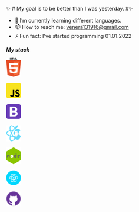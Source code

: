 ✨ # My goal is to be better than I was yesterday. #✨

- 🌱 I’m currently learning different languages.
- 📫 How to reach me: venera131916@gmail.com
- ⚡ Fun fact: I've started programming 01.01.2022

**_My stack_**

![tool](/img/1.png "tool")

![tool](/img/2.png "tool")

![tool](/img/3.png "tool")

![tool](/img/4.png "tool")

![tool](/img/5.png "tool")

![tool](/img/6.png "tool")

![tool](/img/7.png "tool")
